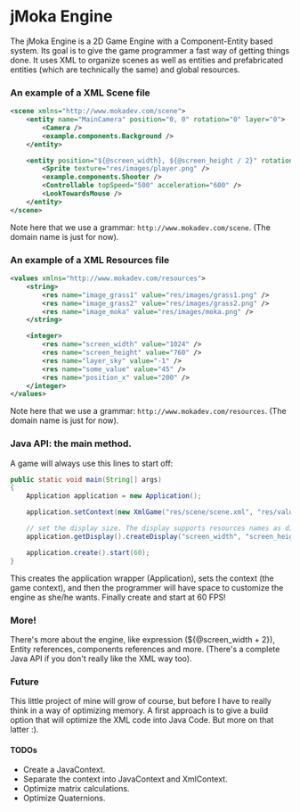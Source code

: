 jMoka Engine
============

The jMoka Engine is a 2D Game Engine with a Component-Entity based system. Its goal is to give the game
programmer a fast way of getting things done. It uses XML to organize scenes as well as entities and
prefabricated entities (which are technically the same) and global resources.

### An example of a XML Scene file

```xml
<scene xmlns="http://www.mokadev.com/scene">
    <entity name="MainCamera" position="0, 0" rotation="0" layer="0">
        <Camera />
        <example.components.Background />
    </entity>

    <entity position="${@screen_width}, ${@screen_height / 2}" rotation="0" name="Player" layer="2">
        <Sprite texture="res/images/player.png" />
        <example.components.Shooter />
        <Controllable topSpeed="500" acceleration="600" />
        <LookTowardsMouse />
    </entity>
</scene>
```

Note here that we use a grammar: `http://www.mokadev.com/scene`. (The domain name is just for now).

### An example of a XML Resources file

```xml
<values xmlns="http://www.mokadev.com/resources">
    <string>
        <res name="image_grass1" value="res/images/grass1.png" />
        <res name="image_grass2" value="res/images/grass2.png" />
        <res name="image_moka" value="res/images/moka.png" />
    </string>

    <integer>
        <res name="screen_width" value="1024" />
        <res name="screen_height" value="760" />
        <res name="layer_sky" value="-1" />
        <res name="some_value" value="45" />
        <res name="position_x" value="200" />
    </integer>
</values>
```

Note here that we use a grammar: `http://www.mokadev.com/resources`. (The domain name is just for now).

### Java API: the main method.

A game will always use this lines to start off:

```java
public static void main(String[] args)
{
    Application application = new Application();

    application.setContext(new XmlGame("res/scene/scene.xml", "res/values.xml"));

    // set the display size. The display supports resources names as dimensions.
    application.getDisplay().createDisplay("screen_width", "screen_height", "JMoka Engine");

    application.create().start(60);
}
```

This creates the application wrapper (Application), sets the context (the game context), and then
the programmer will have space to customize the engine as she/he wants. Finally create and start at 60 FPS!

### More!

There's more about the engine, like expression (${@screen_width + 2}), Entity references, components references and
more. (There's a complete Java API if you don't really like the XML way too).

### Future

This little project of mine will grow of course, but before I have to really think in a way of optimizing memory.
A first approach is to give a build option that will optimize the XML code into Java Code. But more on that latter :).

#### TODOs

- Create a JavaContext.
- Separate the context into JavaContext and XmlContext.
- Optimize matrix calculations.
- Optimize Quaternions.